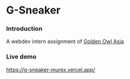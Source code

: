 # G-Sneaker

### Introduction
A webdev intern assignment of [Golden Owl Asia](https://goldenowl.asia/)

### Live demo
https://g-sneaker-murex.vercel.app/
